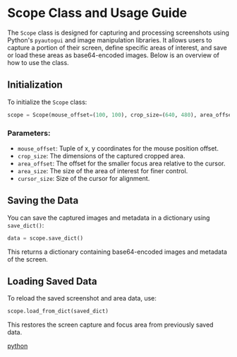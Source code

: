 Scope Class and Usage Guide
=======================

The `Scope` class is designed for capturing and processing screenshots using Python's `pyautogui` and image manipulation libraries. It allows users to capture a portion of their screen, define specific areas of interest, and save or load these areas as base64-encoded images. Below is an overview of how to use the class.

Initialization
--------------

To initialize the `Scope` class:

```python
scope = Scope(mouse_offset=(100, 100), crop_size=(640, 480), area_offset=(50, 50), area_size=(64, 64))
```

### Parameters:

*   `mouse_offset`: Tuple of x, y coordinates for the mouse position offset.
*   `crop_size`: The dimensions of the captured cropped area.
*   `area_offset`: The offset for the smaller focus area relative to the cursor.
*   `area_size`: The size of the area of interest for finer control.
*   `cursor_size`: Size of the cursor for alignment.

Saving the Data
---------------

You can save the captured images and metadata in a dictionary using `save_dict()`:

```python
data = scope.save_dict()
```

This returns a dictionary containing base64-encoded images and metadata of the screen.

Loading Saved Data
------------------

To reload the saved screenshot and area data, use:

```python
scope.load_from_dict(saved_dict)
```

This restores the screen capture and focus area from previously saved data.

[python](../src/pyperiscope/layer1.py)
